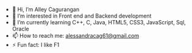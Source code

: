 - 👋 Hi, I’m Alley Cagurangan
- 👀 I’m interested in Front end and Backend development
- 🌱 I’m currently learning C++, C, Java, HTML5, CSS3, JavaScript, Sql, Oracle
- 📫 How to reach me: alessandracag61@gmail.com
- ⚡ Fun fact: I like F1

<!---
apdlwh/apdlwh is a ✨ special ✨ repository because its `README.md` (this file) appears on your GitHub profile.
You can click the Preview link to take a look at your changes.
--->
